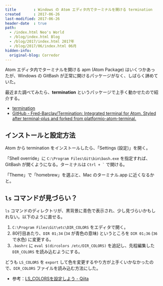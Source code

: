 ```yaml
---
title        : Windows の Atom エディタ内でターミナルを開ける termination
created      : 2017-06-26
last-modified: 2017-06-26
header-date  : true
path:
  - /index.html Neo's World
  - /blog/index.html Blog
  - /blog/2017/index.html 2017年
  - /blog/2017/06/index.html 06月
hidden-info:
  original-blog: Corredor
---
```


Atom エディタ内でターミナルを開ける apm (Atom Package) はいくつかあったが、Windows の GitBash が正常に開けるパッケージがなく、しばらく諦めていた。

最近また調べてみたら、**termination** というパッケージで上手く動かせたので紹介する。

- [termination](https://atom.io/packages/termination)
- [GitHub - Fred-Barclay/Termination: Integrated terminal for Atom. Styled after terminal-plus and forked from platformio-atom-terminal.](https://github.com/Fred-Barclay/Termination)

## インストールと設定方法

Atom から termination をインストールしたら、「Settings (設定)」を開く。

「Shell override」に `C:\Program Files\Git\bin\bash.exe` を指定すれば、GitBash が開くようになる。ターミナルは `` Ctrl + ` `` で開ける。

「Theme」で「homebrew」を選ぶと、Mac のターミナル.app に近くなるかと。

## `ls` コマンドが見づらい？

`ls` コマンドのディレクトリが、黒背景に青色で表示され、少し見づらいかもしれない。以下のように直せる。

1. `C:\Program Files\Git\etc\DIR_COLORS` をエディタで開く。
2. 80行目あたり、`DIR 01;34` (`34` が青色の意味) というところを `DIR 01;36` (`36` で水色) に変更する。
3. `.bashrc` に `eval $(dircolors /etc/DIR_COLORS)` を追記し、先程編集した `DIR_COLORS` を読み込むようにする。

どうも `LS_COLORS` を `export` して色を変更するやり方が上手くいかなかったので、`DIR_COLORS` ファイルを読み込む方法にした。

- 参考：[LS_COLORSを設定しよう - Qiita](http://qiita.com/yuyuchu3333/items/84fa4e051c3325098be3)

